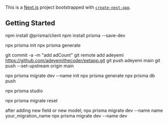 This is a [Next.js](https://nextjs.org/) project bootstrapped with [`create-next-app`](https://github.com/vercel/next.js/tree/canary/packages/create-next-app).

## Getting Started

npm install @prisma/client
npm install prisma --save-dev

npx prisma init
npx prisma generate

git commit -a -m "add adCount"
git remote add adeyemi https://github.com/adeyemithecoder/petapp.git
git push adeyemi main
git push --set-upstream origin main

npx prisma migrate dev --name init
npx prisma generate
npx prisma db push

npx prisma studio

npx prisma migrate reset

after adding new field or new model;
npx prisma migrate dev --name name your_migration_name
npx prisma migrate dev --name dev
